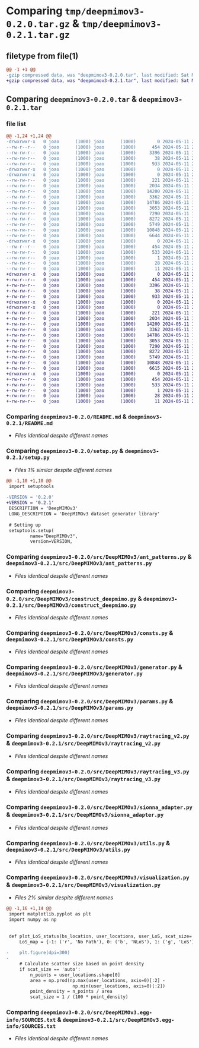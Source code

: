 # Comparing `tmp/deepmimov3-0.2.0.tar.gz` & `tmp/deepmimov3-0.2.1.tar.gz`

## filetype from file(1)

```diff
@@ -1 +1 @@
-gzip compressed data, was "deepmimov3-0.2.0.tar", last modified: Sat May 11 20:54:15 2024, max compression
+gzip compressed data, was "deepmimov3-0.2.1.tar", last modified: Sat May 11 21:08:42 2024, max compression
```

## Comparing `deepmimov3-0.2.0.tar` & `deepmimov3-0.2.1.tar`

### file list

```diff
@@ -1,24 +1,24 @@
-drwxrwxr-x   0 joao      (1000) joao      (1000)        0 2024-05-11 20:54:15.933889 deepmimov3-0.2.0/
--rw-r--r--   0 joao      (1000) joao      (1000)      454 2024-05-11 20:54:15.933889 deepmimov3-0.2.0/PKG-INFO
--rw-rw-r--   0 joao      (1000) joao      (1000)     3396 2024-05-11 15:36:00.000000 deepmimov3-0.2.0/README.md
--rw-rw-r--   0 joao      (1000) joao      (1000)       38 2024-05-11 20:54:15.933889 deepmimov3-0.2.0/setup.cfg
--rw-rw-r--   0 joao      (1000) joao      (1000)      933 2024-05-11 20:53:52.000000 deepmimov3-0.2.0/setup.py
-drwxrwxr-x   0 joao      (1000) joao      (1000)        0 2024-05-11 20:54:15.925889 deepmimov3-0.2.0/src/
-drwxrwxr-x   0 joao      (1000) joao      (1000)        0 2024-05-11 20:54:15.933889 deepmimov3-0.2.0/src/DeepMIMOv3/
--rw-rw-r--   0 joao      (1000) joao      (1000)      221 2024-05-11 15:36:00.000000 deepmimov3-0.2.0/src/DeepMIMOv3/__init__.py
--rw-rw-r--   0 joao      (1000) joao      (1000)     2034 2024-05-11 15:36:00.000000 deepmimov3-0.2.0/src/DeepMIMOv3/ant_patterns.py
--rw-rw-r--   0 joao      (1000) joao      (1000)    14200 2024-05-11 15:36:00.000000 deepmimov3-0.2.0/src/DeepMIMOv3/construct_deepmimo.py
--rw-rw-r--   0 joao      (1000) joao      (1000)     3362 2024-05-11 15:36:00.000000 deepmimov3-0.2.0/src/DeepMIMOv3/consts.py
--rw-rw-r--   0 joao      (1000) joao      (1000)    14786 2024-05-11 19:36:10.000000 deepmimov3-0.2.0/src/DeepMIMOv3/generator.py
--rw-rw-r--   0 joao      (1000) joao      (1000)     3053 2024-05-11 15:36:00.000000 deepmimov3-0.2.0/src/DeepMIMOv3/params.py
--rw-rw-r--   0 joao      (1000) joao      (1000)     7290 2024-05-11 15:36:00.000000 deepmimov3-0.2.0/src/DeepMIMOv3/raytracing_v2.py
--rw-rw-r--   0 joao      (1000) joao      (1000)     8272 2024-05-11 15:36:00.000000 deepmimov3-0.2.0/src/DeepMIMOv3/raytracing_v3.py
--rw-rw-r--   0 joao      (1000) joao      (1000)     5749 2024-05-11 15:36:00.000000 deepmimov3-0.2.0/src/DeepMIMOv3/sionna_adapter.py
--rw-rw-r--   0 joao      (1000) joao      (1000)    10848 2024-05-11 20:32:46.000000 deepmimov3-0.2.0/src/DeepMIMOv3/utils.py
--rw-rw-r--   0 joao      (1000) joao      (1000)     6644 2024-05-11 20:18:49.000000 deepmimov3-0.2.0/src/DeepMIMOv3/visualization.py
-drwxrwxr-x   0 joao      (1000) joao      (1000)        0 2024-05-11 20:54:15.933889 deepmimov3-0.2.0/src/DeepMIMOv3.egg-info/
--rw-r--r--   0 joao      (1000) joao      (1000)      454 2024-05-11 20:54:15.000000 deepmimov3-0.2.0/src/DeepMIMOv3.egg-info/PKG-INFO
--rw-rw-r--   0 joao      (1000) joao      (1000)      533 2024-05-11 20:54:15.000000 deepmimov3-0.2.0/src/DeepMIMOv3.egg-info/SOURCES.txt
--rw-rw-r--   0 joao      (1000) joao      (1000)        1 2024-05-11 20:54:15.000000 deepmimov3-0.2.0/src/DeepMIMOv3.egg-info/dependency_links.txt
--rw-rw-r--   0 joao      (1000) joao      (1000)       28 2024-05-11 20:54:15.000000 deepmimov3-0.2.0/src/DeepMIMOv3.egg-info/requires.txt
--rw-rw-r--   0 joao      (1000) joao      (1000)       11 2024-05-11 20:54:15.000000 deepmimov3-0.2.0/src/DeepMIMOv3.egg-info/top_level.txt
+drwxrwxr-x   0 joao      (1000) joao      (1000)        0 2024-05-11 21:08:42.097809 deepmimov3-0.2.1/
+-rw-r--r--   0 joao      (1000) joao      (1000)      454 2024-05-11 21:08:42.097809 deepmimov3-0.2.1/PKG-INFO
+-rw-rw-r--   0 joao      (1000) joao      (1000)     3396 2024-05-11 15:36:00.000000 deepmimov3-0.2.1/README.md
+-rw-rw-r--   0 joao      (1000) joao      (1000)       38 2024-05-11 21:08:42.097809 deepmimov3-0.2.1/setup.cfg
+-rw-rw-r--   0 joao      (1000) joao      (1000)      933 2024-05-11 21:08:27.000000 deepmimov3-0.2.1/setup.py
+drwxrwxr-x   0 joao      (1000) joao      (1000)        0 2024-05-11 21:08:42.097809 deepmimov3-0.2.1/src/
+drwxrwxr-x   0 joao      (1000) joao      (1000)        0 2024-05-11 21:08:42.097809 deepmimov3-0.2.1/src/DeepMIMOv3/
+-rw-rw-r--   0 joao      (1000) joao      (1000)      221 2024-05-11 15:36:00.000000 deepmimov3-0.2.1/src/DeepMIMOv3/__init__.py
+-rw-rw-r--   0 joao      (1000) joao      (1000)     2034 2024-05-11 15:36:00.000000 deepmimov3-0.2.1/src/DeepMIMOv3/ant_patterns.py
+-rw-rw-r--   0 joao      (1000) joao      (1000)    14200 2024-05-11 15:36:00.000000 deepmimov3-0.2.1/src/DeepMIMOv3/construct_deepmimo.py
+-rw-rw-r--   0 joao      (1000) joao      (1000)     3362 2024-05-11 15:36:00.000000 deepmimov3-0.2.1/src/DeepMIMOv3/consts.py
+-rw-rw-r--   0 joao      (1000) joao      (1000)    14786 2024-05-11 19:36:10.000000 deepmimov3-0.2.1/src/DeepMIMOv3/generator.py
+-rw-rw-r--   0 joao      (1000) joao      (1000)     3053 2024-05-11 15:36:00.000000 deepmimov3-0.2.1/src/DeepMIMOv3/params.py
+-rw-rw-r--   0 joao      (1000) joao      (1000)     7290 2024-05-11 15:36:00.000000 deepmimov3-0.2.1/src/DeepMIMOv3/raytracing_v2.py
+-rw-rw-r--   0 joao      (1000) joao      (1000)     8272 2024-05-11 15:36:00.000000 deepmimov3-0.2.1/src/DeepMIMOv3/raytracing_v3.py
+-rw-rw-r--   0 joao      (1000) joao      (1000)     5749 2024-05-11 15:36:00.000000 deepmimov3-0.2.1/src/DeepMIMOv3/sionna_adapter.py
+-rw-rw-r--   0 joao      (1000) joao      (1000)    10848 2024-05-11 20:32:46.000000 deepmimov3-0.2.1/src/DeepMIMOv3/utils.py
+-rw-rw-r--   0 joao      (1000) joao      (1000)     6615 2024-05-11 21:07:26.000000 deepmimov3-0.2.1/src/DeepMIMOv3/visualization.py
+drwxrwxr-x   0 joao      (1000) joao      (1000)        0 2024-05-11 21:08:42.097809 deepmimov3-0.2.1/src/DeepMIMOv3.egg-info/
+-rw-r--r--   0 joao      (1000) joao      (1000)      454 2024-05-11 21:08:42.000000 deepmimov3-0.2.1/src/DeepMIMOv3.egg-info/PKG-INFO
+-rw-rw-r--   0 joao      (1000) joao      (1000)      533 2024-05-11 21:08:42.000000 deepmimov3-0.2.1/src/DeepMIMOv3.egg-info/SOURCES.txt
+-rw-rw-r--   0 joao      (1000) joao      (1000)        1 2024-05-11 21:08:42.000000 deepmimov3-0.2.1/src/DeepMIMOv3.egg-info/dependency_links.txt
+-rw-rw-r--   0 joao      (1000) joao      (1000)       28 2024-05-11 21:08:42.000000 deepmimov3-0.2.1/src/DeepMIMOv3.egg-info/requires.txt
+-rw-rw-r--   0 joao      (1000) joao      (1000)       11 2024-05-11 21:08:42.000000 deepmimov3-0.2.1/src/DeepMIMOv3.egg-info/top_level.txt
```

### Comparing `deepmimov3-0.2.0/README.md` & `deepmimov3-0.2.1/README.md`

 * *Files identical despite different names*

### Comparing `deepmimov3-0.2.0/setup.py` & `deepmimov3-0.2.1/setup.py`

 * *Files 1% similar despite different names*

```diff
@@ -1,10 +1,10 @@
 import setuptools
 
-VERSION = '0.2.0' 
+VERSION = '0.2.1' 
 DESCRIPTION = 'DeepMIMOv3'
 LONG_DESCRIPTION = 'DeepMIMOv3 dataset generator library'
 
 # Setting up
 setuptools.setup(
         name="DeepMIMOv3", 
         version=VERSION,
```

### Comparing `deepmimov3-0.2.0/src/DeepMIMOv3/ant_patterns.py` & `deepmimov3-0.2.1/src/DeepMIMOv3/ant_patterns.py`

 * *Files identical despite different names*

### Comparing `deepmimov3-0.2.0/src/DeepMIMOv3/construct_deepmimo.py` & `deepmimov3-0.2.1/src/DeepMIMOv3/construct_deepmimo.py`

 * *Files identical despite different names*

### Comparing `deepmimov3-0.2.0/src/DeepMIMOv3/consts.py` & `deepmimov3-0.2.1/src/DeepMIMOv3/consts.py`

 * *Files identical despite different names*

### Comparing `deepmimov3-0.2.0/src/DeepMIMOv3/generator.py` & `deepmimov3-0.2.1/src/DeepMIMOv3/generator.py`

 * *Files identical despite different names*

### Comparing `deepmimov3-0.2.0/src/DeepMIMOv3/params.py` & `deepmimov3-0.2.1/src/DeepMIMOv3/params.py`

 * *Files identical despite different names*

### Comparing `deepmimov3-0.2.0/src/DeepMIMOv3/raytracing_v2.py` & `deepmimov3-0.2.1/src/DeepMIMOv3/raytracing_v2.py`

 * *Files identical despite different names*

### Comparing `deepmimov3-0.2.0/src/DeepMIMOv3/raytracing_v3.py` & `deepmimov3-0.2.1/src/DeepMIMOv3/raytracing_v3.py`

 * *Files identical despite different names*

### Comparing `deepmimov3-0.2.0/src/DeepMIMOv3/sionna_adapter.py` & `deepmimov3-0.2.1/src/DeepMIMOv3/sionna_adapter.py`

 * *Files identical despite different names*

### Comparing `deepmimov3-0.2.0/src/DeepMIMOv3/utils.py` & `deepmimov3-0.2.1/src/DeepMIMOv3/utils.py`

 * *Files identical despite different names*

### Comparing `deepmimov3-0.2.0/src/DeepMIMOv3/visualization.py` & `deepmimov3-0.2.1/src/DeepMIMOv3/visualization.py`

 * *Files 2% similar despite different names*

```diff
@@ -1,16 +1,14 @@
 import matplotlib.pyplot as plt
 import numpy as np
 
 
 def plot_LoS_status(bs_location, user_locations, user_LoS, scat_size='auto'):
     LoS_map = {-1: ('r', 'No Path'), 0: ('b', 'NLoS'), 1: ('g', 'LoS')}
     
-    plt.figure(dpi=300)
-    
     # Calculate scatter size based on point density
     if scat_size == 'auto':
         n_points = user_locations.shape[0]
         area = np.prod(np.max(user_locations, axis=0)[:2] - 
                         np.min(user_locations, axis=0)[:2])
         point_density = n_points / area
         scat_size = 1 / (100 * point_density)
```

### Comparing `deepmimov3-0.2.0/src/DeepMIMOv3.egg-info/SOURCES.txt` & `deepmimov3-0.2.1/src/DeepMIMOv3.egg-info/SOURCES.txt`

 * *Files identical despite different names*

